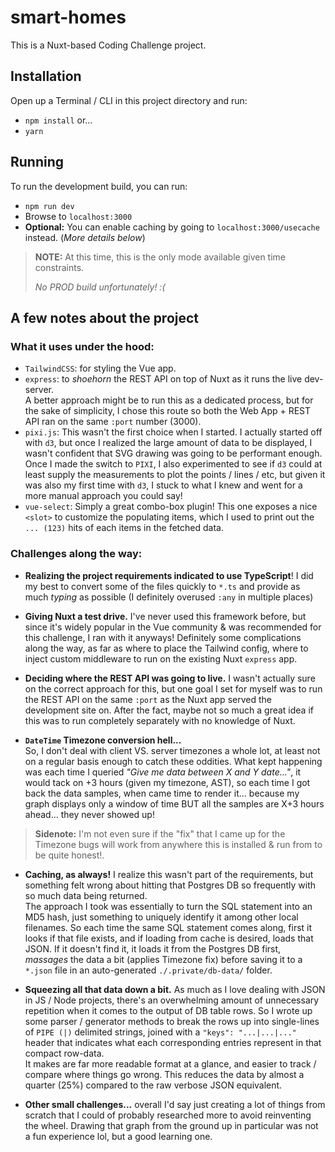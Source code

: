 # smart-homes

This is a Nuxt-based Coding Challenge project.

## Installation

Open up a Terminal / CLI in this project directory and run:
 -  `npm install` or...
 -   `yarn`

## Running 

To run the development build, you can run:

 - `npm run dev`
 - Browse to `localhost:3000`
 - **Optional:** You can enable caching by going to `localhost:3000/usecache` instead. (*More details below*)

> **NOTE:** At this time, this is the only mode available given time constraints.
> 
> *No PROD build unfortunately! :(*

## A few notes about the project

### What it uses under the hood:
 - `TailwindCSS`: for styling the Vue app.
 - `express`: to *shoehorn* the REST API on top of Nuxt as it runs the live dev-server. <br/> A better approach might be to run this as a dedicated process, but for the sake of simplicity, I chose this route so both the Web App + REST API ran on the same `:port` number (3000).
 - `pixi.js`: This wasn't the first choice when I started. I actually started off with `d3`, but once I realized the large amount of data to be displayed, I wasn't confident that SVG drawing was going to be performant enough. Once I made the switch to `PIXI`, I also experimented to see if `d3` could at least supply the measurements to plot the points / lines / etc, but given it was also my first time with `d3`, I stuck to what I knew and went for a more manual approach you could say!
 - `vue-select`: Simply a great combo-box plugin! This one exposes a nice `<slot>` to customize the populating items, which I used to print out the `... (123)` hits of each items in the fetched data.

### Challenges along the way:

-  **Realizing the project requirements indicated to use TypeScript**! I did my best to convert some of the files quickly to `*.ts` and provide as much *typing* as possible (I definitely overused `:any` in multiple places)
  
-  **Giving Nuxt a test drive.** I've never used this framework before, but since it's widely popular in the Vue community & was recommended for this challenge, I ran with it anyways! Definitely some complications along the way, as far as where to place the Tailwind config, where to inject custom middleware to run on the existing Nuxt `express` app.

-  **Deciding where the REST API was going to live.** I wasn't actually sure on the correct approach for this, but one goal I set for myself was to run the REST API on the same `:port` as the Nuxt app served the development site on. After the fact, maybe not so much a great idea if this was to run completely separately with no knowledge of Nuxt.

 - **`DateTime` Timezone conversion hell...**<br/> So, I don't deal with client VS. server timezones a whole lot, at least not on a regular basis enough to catch these oddities. What kept happening was each time I queried *"Give me data between X and Y date..."*, it would tack on +3 hours (given my timezone, AST), so each time I got back the data samples, when came time to render it... because my graph displays only a window of time BUT all the samples are X+3 hours ahead... they never showed up!
> **Sidenote:** I'm not even sure if the "fix" that I came up for the Timezone bugs will work from anywhere this is installed & run from to be quite honest!.

 - **Caching, as always!** I realize this wasn't part of the requirements, but something felt wrong about hitting that Postgres DB so frequently with so much data being returned.
 <br/> The approach I took was essentially to turn the SQL statement into an MD5 hash, just something to uniquely identify it among other local filenames. So each time the same SQL statement comes along, first it looks if that file exists, and if loading from cache is desired, loads that JSON. If it doesn't find it, it loads it from the Postgres DB first, *massages* the data a bit (applies Timezone fix) before saving it to a `*.json` file in an auto-generated `./.private/db-data/` folder.

 - **Squeezing all that data down a bit.** As much as I love dealing with JSON in JS / Node projects, there's an overwhelming amount of unnecessary repetition when it comes to the output of DB table rows. So I wrote up some parser / generator methods to break the rows up into single-lines of `PIPE (|)` delimited strings, joined with a `"keys": "...|...|..."` header that indicates what each corresponding entries represent in that compact row-data.<br/>It makes are far more readable format at a glance, and easier to track / compare where things go wrong. This reduces the data by almost a quarter (25%) compared to the raw verbose JSON equivalent.
 
 - **Other small challenges...** overall I'd say just creating a lot of things from scratch that I could of probably researched more to avoid reinventing the wheel. Drawing that graph from the ground up in particular was not a fun experience lol, but a good learning one.

 